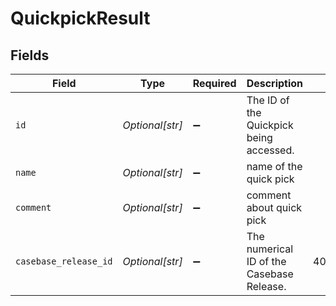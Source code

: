 # QuickpickResult


## Fields

| Field                                     | Type                                      | Required                                  | Description                               | Example                                   |
| ----------------------------------------- | ----------------------------------------- | ----------------------------------------- | ----------------------------------------- | ----------------------------------------- |
| `id`                                      | *Optional[str]*                           | :heavy_minus_sign:                        | The ID of the Quickpick being accessed.<br/> |                                           |
| `name`                                    | *Optional[str]*                           | :heavy_minus_sign:                        | name of the quick pick                    |                                           |
| `comment`                                 | *Optional[str]*                           | :heavy_minus_sign:                        | comment about quick pick                  |                                           |
| `casebase_release_id`                     | *Optional[str]*                           | :heavy_minus_sign:                        | The numerical ID of the Casebase Release. | 409601000000001                           |